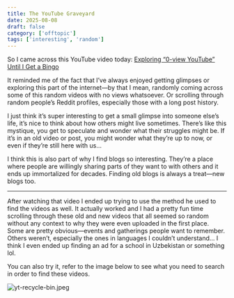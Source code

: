 ```yaml
---
title: The YouTube Graveyard
date: 2025-08-08
draft: false
category: ['offtopic']
tags: ['interesting', 'random']
---
```


So I came across this YouTube video today: [Exploring “0-view YouTube” Until I Get a Bingo](https://youtu.be/zYmkOInF6Us?si=A6NLh1WETPq-cwiG)

It reminded me of the fact that I’ve always enjoyed getting glimpses or exploring this part of the internet—by that I mean, randomly coming across some of this random videos with no views whatsoever. Or scrolling through random people’s Reddit profiles, especially those with a long post history.

I just think it’s super interesting to get a small glimpse into someone else’s life, it’s nice to think about how others might live sometimes. There’s like this mystique, you get to speculate and wonder what their struggles might be. If it’s in an old video or post, you might wonder what they’re up to now, or even if they’re still here with us…

I think this is also part of why I find blogs so interesting. They’re a place where people are willingly sharing parts of they want to with others and it ends up immortalized for decades. Finding old blogs is always a treat—new blogs too.

---

After watching that video I ended up trying to use the method he used to find the videos as well. It actually worked and I had a pretty fun time scrolling through these old and new videos that all seemed so random without any context to why they were even uploaded in the first place. Some are pretty obvious—events and gatherings people want to remember. Others weren’t, especially the ones in languages I couldn’t understand… I think I even ended up finding an ad for a school in Uzbekistan or something lol.

You can also try it, refer to the image below to see what you need to search in order to find these videos.

![yt-recycle-bin.jpeg](/images/yt-recycle-bin.jpeg)


